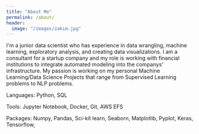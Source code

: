```yaml
---
title: "About Me"
permalink: /about/
header:
  image: "/images/zakim.jpg"
---
```


I'm a junior data scientist who has experience in data wrangling, machine learning, exploratory analysis, and creating data visualizations. I am a consultant for a startup company and my role is working with financial institutions to integrate automated modeling into the companys' infrastructure. My passion is working on my personal Machine Learning/Data Science Projects that range from Supervised Learning problems to NLP problems.

Languages: Python, SQL

Tools: Jupyter Notebook, Docker, Git, AWS EFS

Packages: Numpy, Pandas, Sci-kit learn, Seaborn, Matplotlib, Pyplot, Keras, Tensorflow, 
